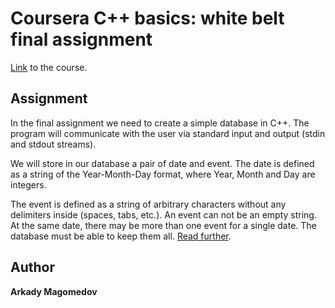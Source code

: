 # Coursera C++ basics: white belt final assignment
[Link](https://www.coursera.org/learn/c-plus-plus-white/home/welcome) to the course.


## Assignment
In the final assignment we need to create a simple database in C++. The program will communicate with the user via standard input and output (stdin and stdout streams).

We will store in our database a pair of date and event. The date is defined as a string of the Year-Month-Day format, where Year, Month and Day are integers.

The event is defined as a string of arbitrary characters without any delimiters inside
(spaces, tabs, etc.). An event can not be an empty string. At the same date, there may be
more than one event for a single date. The database must be able to keep them all. [Read further](https://www.coursera.org/learn/c-plus-plus-white/programming/sO7Vq/final-naia-zadacha-kursa).

## Author
**Arkady Magomedov**


